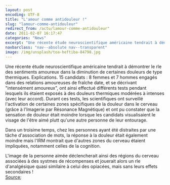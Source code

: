 ```yaml
---
layout: post
encoding: UTF-8
title: "L'amour comme antidouleur !"
slug: "lamour-comme-antidouleur"
redirect_from: /actu/lamour-comme-antidouleur"
date: 2011-02-07 16:17:47
categories: "News"
excerpt: "Une récente étude neuroscientifique américaine tendrait à démontrer le rle des sentiments amoureux dans la diminution de certaines douleurs de type thermiques. Explications."
navbarclass: "nav--absolute nav--transparent"
image: /img/unsplash/toa-heftiba-84798.jpg
---
```

Une récente étude neuroscientifique américaine tendrait à démontrer le rle des sentiments amoureux dans la diminution de certaines douleurs de type thermiques. Explications.
15 candidats : 8 femmes et 7 hommes engagés dans des relations amoureuses de fraîche date, et se décrivant "intensément amoureux", ont ainsi effectué différents tests pendant lesquels ils étaient exposés à des douleurs thermiques modérées à intenses (avec leur accord). Durant ces tests, les scientifiques ont surveillé l'activation de certaines zones spécifiques de la douleur dans le cerveau (grâce à l'Imagerie par Résonance Magnétique) et ont pu constater que la sensation de douleur était moindre lorsque les candidats visualisaient le visage de l'être aimé plutt qu'une autre personne de leur entourage.  
  
Dans un troisime temps, chez les personnes ayant été distraites par une tâche d'association de mots, la réponse à la douleur était également moindre mais l'IRM montrait que d'autres zones du cerveau étaient impliquées, notamment celles de la cognition.  
  
L'image de la personne aimée déclencherait ainsi des régions du cerveau associées à des systmes de récompenses et jouerait alors un rle d'analgésique quasi similaire à celui des opiacées, mais sans leurs effets secondaires !  
[](http://www.plosone.org/article/info%3Adoi%2F10.1371%2Fjournal.pone.0013309#s3)[Source](http://www.plosone.org/article/info%3Adoi%2F10.1371%2Fjournal.pone.0013309);